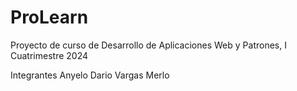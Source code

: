 # ProLearn
Proyecto de curso de Desarrollo de Aplicaciones Web y Patrones, I Cuatrimestre 2024

Integrantes Anyelo Dario Vargas Merlo
